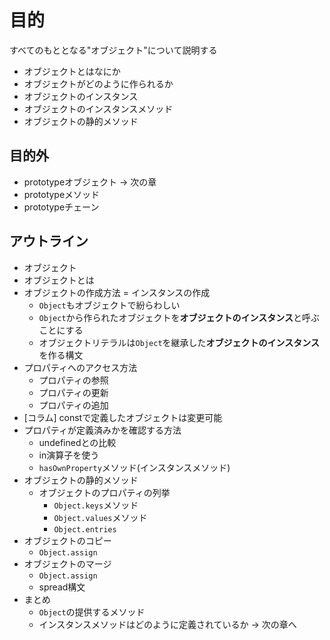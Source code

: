 # 目的

すべてのもととなる"オブジェクト"について説明する

- オブジェクトとはなにか
- オブジェクトがどのように作られるか
- オブジェクトのインスタンス
- オブジェクトのインスタンスメソッド
- オブジェクトの静的メソッド

## 目的外

- prototypeオブジェクト -> 次の章
- prototypeメソッド
- prototypeチェーン

## アウトライン

- オブジェクト
- オブジェクトとは
- オブジェクトの作成方法 = インスタンスの作成
    - `Object`もオブジェクトで紛らわしい
    - `Object`から作られたオブジェクトを**オブジェクトのインスタンス**と呼ぶことにする
    - オブジェクトリテラルは`Object`を継承した**オブジェクトのインスタンス**を作る構文
- プロパティへのアクセス方法
    - プロパティの参照
    - プロパティの更新
    - プロパティの追加
- [コラム] constで定義したオブジェクトは変更可能
- プロパティが定義済みかを確認する方法
    - undefinedとの比較
    - in演算子を使う
    - `hasOwnProperty`メソッド(インスタンスメソッド)
- オブジェクトの静的メソッド
    - オブジェクトのプロパティの列挙
        - `Object.keys`メソッド
        - `Object.values`メソッド
        - `Object.entries`
- オブジェクトのコピー
    - `Object.assign`
- オブジェクトのマージ
    - `Object.assign`
    - spread構文 
- まとめ
    - `Object`の提供するメソッド
    - インスタンスメソッドはどのように定義されているか -> 次の章へ
